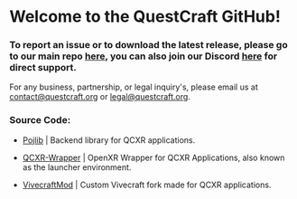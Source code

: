 # Welcome to the QuestCraft GitHub!

### To report an issue or to download the latest release, please go to our main repo [here](https://github.com/QuestCraftPlusPlus/QuestCraft), you can also join our Discord [here](https://discord.com/QuestCraft) for direct support.

For any business, partnership, or legal inquiry's, please email us at contact@questcraft.org or legal@questcraft.org.

### Source Code:
* [Pojlib](https://github.com/QuestCraftPlusPlus/Pojlib) | Backend library for QCXR applications.

* [QCXR-Wrapper](https://github.com/QuestCraftPlusPlus/QCXR-XR-Wrapper) | OpenXR Wrapper for QCXR Applications, also known as the launcher environment.

* [VivecraftMod](https://github.com/QuestCraftPlusPlus/VivecraftMod) | Custom Vivecraft fork made for QCXR applications.